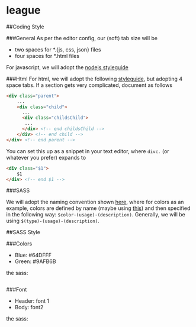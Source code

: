 # league

##Coding Style


###General
As per the editor config, our (soft) tab size will be 
* two spaces for *.{js, css, json} files
* four spaces for *.html files

For javascript, we will adopt the [nodejs styleguide](https://github.com/felixge/node-style-guide)

###Html
For html, we will adopt the following [styleguide](http://codeguide.co/#html-syntax), but adopting 4 space tabs.
If a section gets very complicated, document as follows

```html
<div class="parent">
    ...
    <div class="child">
      ...
      <div class="childsChild">
       ...
      </div> <!-- end childsChild -->
    </div> <!-- end child -->
</div> <!-- end parent -->
```
You can set this up as a snippet in your text editor, where
`divc.` (or whatever you prefer) expands to
```html
<div class="$1">
    $1
</div> <!-- end $1 -->
```

###SASS

We will adopt the naming convention shown [here](http://sass-lang.com/styleguide/color/), where
for colors as an example, colors are defined by name (maybe using [this](http://chir.ag/projects/name-that-color/#6195ED))
and then specified in the following way: `$color-(usage)-(description)`. Generally, we will be using `$(type)-(usage)-(description)`.




##SASS Style

###Colors
* Blue: #64DFFF
* Green: #9AFB6B

the sass:
```sass

```

###Font
* Header: font 1
* Body: font2

the sass:
```sass
```


